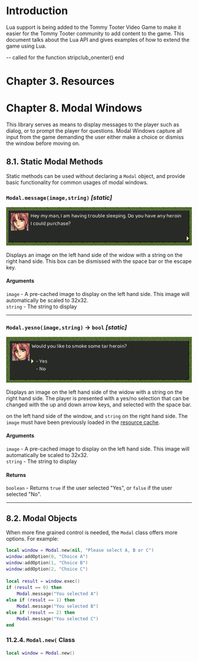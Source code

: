 # Introduction

Lua support is being added to the Tommy Tooter Video Game to make it easier for the Tommy Tooter community to add content to the game. This document talks about the Lua API and gives examples of how to extend the game using Lua.

-- called for the 
function stripclub_onenter()
end

# Chapter 3. Resources

# Chapter 8. Modal Windows

 This library serves as means to display messages to the player such as dialog, or to prompt the player for questions. Modal Windows capture all input from the game demanding the user either make a choice or dismiss the window before moving on.

## 8.1. Static Modal Methods

Static methods can be used without declaring a `Modal` object, and provide basic functionality for common usages of modal windows.

### **`Modal.message(image,string)`** *[static]*

![](images/modal-dialogue.png)

Displays an image on the left hand side of the widow with a string on the right hand side. This box can be dismissed with the space bar or the escape key.

#### **Arguments**

`image` - A pre-cached image to display on the left hand side. This image will automatically be scaled to 32x32.</br>
`string` -  The string to display

<hr/>

### **`Modal.yesno(image,string)` &rarr; `bool`** *[static]*

![](images/modal-yesno.png)

Displays an image on the left hand side of the widow with a string on the right hand side. The player is presented with a yes/no selection that can be changed with the up and down arrow keys, and selected with the space bar.

on the left hand side of the window, and `string` on the right hand side. The `image` must have been previously loaded in the [resource cache](#resource-cache).

#### **Arguments**

`image` - A pre-cached image to display on the left hand side. This image will automatically be scaled to 32x32.</br>
`string` -  The string to display

#### **Returns**
`boolean` - Returns `true` if the user selected "Yes", or `false` if the user selected "No".

<hr/>

## 8.2. Modal Objects

When more fine grained control is needed, the `Modal` class offers more options. For example:

```lua
local window = Modal.new(nil, "Please select A, B or C")
window:addOption(0, "Choice A")
window:addOption(1, "Choice B")
window:addOption(2, "Choice C")

local result = window.exec()
if (result == 0) then
    Modal.message("You selected A")
else if (result == 1) then
    Modal.message("You selected B")
else if (result == 2) then
    Modal.message("You selected C")
end
```

### 11.2.4. `Modal.new(` Class

```lua
local window = Modal.new()

```
